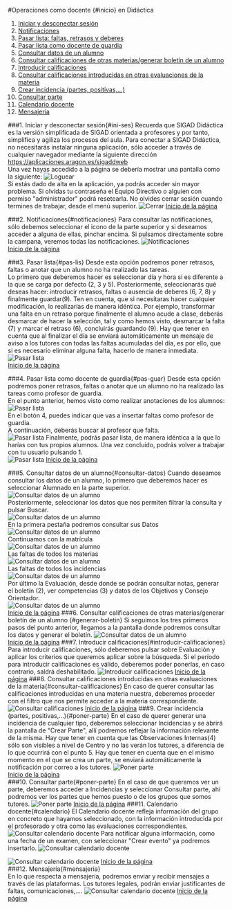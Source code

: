 #Operaciones como docente {#inicio} en Didáctica

1. [Iniciar y desconectar sesión](#ini-ses)
2. [Notificaciones](#notificaciones)    
3. [Pasar lista: faltas, retrasos y deberes](#pas-lis)    
4. [Pasar lista como docente de guardia](#pas-guar)    
5. [Consultar datos de un alumno](#consultar-datos)
6. [Consultar calificaciones de otras materias/generar boletín de un alumno](#generar-boletin)  
7. [Introducir calificaciones ](#introducir-calificaciones)  
8. [Consultar calificaciones introducidas en otras evaluaciones de la materia](#consultar-calificaciones)  
9. [Crear incidencia (partes, positivas,...)](#poner-parte)  
10. [Consultar parte](#consultar_parte)  
11. [Calendario docente](#calendario)  
12. [Mensajería](#mensajeria)  

###1. Iniciar y desconectar sesión{#ini-ses}
Recuerda que SIGAD Didáctica es la versión simplificada de SIGAD orientada a profesores y por tanto, simplifica y agiliza los procesos del aula.
Para conectar a SIGAD Didáctica, no necesitarás instalar ninguna aplicación, sólo acceder a través de cualquier navegador mediante la siguiente dirección <https://aplicaciones.aragon.es/sigaddweb>  
Una vez hayas accedido a la página se debería mostrar una pantalla como la siguiente: 
![Loguear](https://raw.githubusercontent.com/catedu/curso-basico-sigad/master/img/didactica/docente/abrir_cerrar/logueo.png)  
Si estás dado de alta en la aplicación, ya podrás acceder sin mayor problema. Si olvidas tu contraseña el Equipo Directivo o alguien con permiso "administrador" podrá resetearla.
No olvides cerrar sesión cuando termines de trabajar, desde el menú superior.
![Cerrar](https://raw.githubusercontent.com/catedu/curso-basico-sigad/master/img/didactica/docente/abrir_cerrar/cierre_sesion.png)
[Inicio de la página](#inicio)

###2. Notificaciones{#notificaciones} 
Para consultar las notificaciones, sólo debemos seleccionar el icono de la parte superior y si deseamos acceder a alguna de ellas, pinchar encima. Si pulsamos directamente sobre la campana, veremos todas las notificaciones.
![Notificaciones](https://raw.githubusercontent.com/catedu/curso-basico-sigad/master/img/didactica/docente/notificaciones/notificaciones.png)    
[Inicio de la página](#inicio)

###3. Pasar lista{#pas-lis} 
Desde esta opción podremos poner retrasos, faltas o anotar que un alumno no ha realizado las tareas.  
Lo primero que deberemos hacer es seleccionar día y hora si es diferente a la que se carga por defecto (2, 3 y 5). Posteriormente, seleccionarás qué deseas hacer: introducir retrasos, faltas o ausencia de deberes (6, 7, 8) y finalmente guardar(9). Ten en cuenta, que si necesitaras hacer cualquier modificación, lo realizarías de manera idéntica. Por ejemplo, transformar una falta en un retraso porque finalmente el alumno acude a clase, deberás desmarcar de hacer la selección, tal y como hemos visto, desmarcar la falta (7) y marcar el retraso (6), concluirás guardando (9).  Hay que tener en cuenta que al finalizar el día se enviará automáticamente un mensaje de aviso a los tutores con todas las faltas acumuladas del día, es por ello, que si es necesario eliminar alguna falta, hacerlo de manera inmediata.
![Pasar lista](https://raw.githubusercontent.com/catedu/curso-basico-sigad/master/img/didactica/docente/pasar_lista/pasar_lista.png)  
[Inicio de la página](#inicio)

###4. Pasar lista como docente de guardia{#pas-guar} 
Desde esta opción podremos poner retrasos, faltas o anotar que un alumno no ha realizado las tareas como profesor de guardia.  
En el punto anterior, hemos visto como realizar anotaciones de los alumnos:
![Pasar lista](https://raw.githubusercontent.com/catedu/curso-basico-sigad/master/img/didactica/docente/pasar_lista/pasar_lista.png)  
En el botón 4, puedes indicar que vas a insertar faltas como profesor de guardia.  
A continuación, deberás buscar al profesor que falta.  
![Pasar lista](https://raw.githubusercontent.com/catedu/curso-basico-sigad/master/img/didactica/docente/pasar_lista_guardia/1_pasar_lista_guardia.png)
Finalmente, podrás pasar lista, de manera idéntica a la que lo harías con tus propios alumnos. Una vez concluido, podrás volver a trabajar con tu usuario pulsando 1.    
![Pasar lista](https://raw.githubusercontent.com/catedu/curso-basico-sigad/master/img/didactica/docente/pasar_lista_guardia/2_pasar_lista_guardia.png)
[Inicio de la página](#inicio)

###5. Consultar datos de un alumno{#consultar-datos} 
Cuando deseamos consultar los datos de un alumno, lo primero que deberemos hacer es seleccionar Alumnado en la parte superior.  
![Consultar datos de un alumno](https://raw.githubusercontent.com/catedu/curso-basico-sigad/master/img/didactica/docente/consultar_datos/1_listado_alumnos.png)  
Posteriormente, seleccionar los datos que nos permiten filtrar la consulta y pulsar Buscar.  
![Consultar datos de un alumno](https://raw.githubusercontent.com/catedu/curso-basico-sigad/master/img/didactica/docente/consultar_datos/2_listado_alumnos.png)  
En la primera pestaña podremos consultar sus Datos
![Consultar datos de un alumno](https://raw.githubusercontent.com/catedu/curso-basico-sigad/master/img/didactica/docente/consultar_datos/3_listado_alumnos.png)  
Continuamos con la matrícula  
![Consultar datos de un alumno](https://raw.githubusercontent.com/catedu/curso-basico-sigad/master/img/didactica/docente/consultar_datos/4_listado_alumnos.png)  
Las faltas de todos los materias  
![Consultar datos de un alumno](https://raw.githubusercontent.com/catedu/curso-basico-sigad/master/img/didactica/docente/consultar_datos/5_listado_alumnos.png)  
Las faltas de todos los incidencias  
![Consultar datos de un alumno](https://raw.githubusercontent.com/catedu/curso-basico-sigad/master/img/didactica/docente/consultar_datos/6_listado_alumnos.png)  
Por último la Evaluación, desde donde se podrán consultar notas, generar el boletín (2), ver competencias (3) y datos de los Objetivos y Consejo Orientador.  
![Consultar datos de un alumno](https://raw.githubusercontent.com/catedu/curso-basico-sigad/master/img/didactica/docente/consultar_datos/7_listado_alumnos.png)  
[Inicio de la página](#inicio)
###6. Consultar calificaciones de otras materias/generar boletín de un alumno {#generar-boletin}
Si seguimos los tres primeros pasos del punto anterior, llegamos a la pantalla donde podremos consultar los datos y generar el boletín.
![Consultar datos de un alumno](https://raw.githubusercontent.com/catedu/curso-basico-sigad/master/img/didactica/docente/consultar_datos/7_listado_alumnos.png)  
[Inicio de la página](#inicio)
###7. Introducir calificaciones{#introducir-calificaciones} 
Para introducir calificaciones, sólo deberemos pulsar sobre Evaluación y aplicar los criterios que queremos aplicar sobre la búsqueda. Si el período para introducir calificaciones es válido, deberemos poder ponerlas, en caso contrario, saldrá deshabilitado.
![Introducir calificaciones](https://raw.githubusercontent.com/catedu/curso-basico-sigad/master/img/didactica/docente/evaluar_materias/evaluar_materias.png) 
[Inicio de la página](#inicio)
###8. Consultar calificaciones introducidas en otras evaluaciones  de la materia{#consultar-calificaciones}
En caso de querer consultar las calificaciones introducidas en una materia nuestra, deberemos proceder con el filtro que nos permite acceder a la materia correspondiente.
![Consultar calificaciones](https://raw.githubusercontent.com/catedu/curso-basico-sigad/master/img/didactica/docente/consultar_notas/consultar_notas.png) 
[Inicio de la página](#inicio)
###9. Crear incidencia (partes, positivas,...){#poner-parte} 
En el caso de querer generar una incidencia de cualquier tipo, deberemos seleccionar Incidencias y se abrirá la pantalla de "Crear Parte", allí podremos reflejar la información relevante de la misma. Hay que tener en cuenta que las Observaciones Internas(4) sólo son visibles a nivel de Centro y no las verán los tutores, a diferencia de lo que ocurrirá con el punto 5. Hay que tener en cuenta que en el mismo momento en el que se crea un parte, se enviará automáticamente la notificación por correo a los tutores.
![Poner parte](https://raw.githubusercontent.com/catedu/curso-basico-sigad/master/img/didactica/docente/crear_parte/crear_parte.png)  
[Inicio de la página](#inicio)  
###10. Consultar parte{#poner-parte} 
En el caso de que queramos ver un parte, deberemos acceder a Incidencias y seleccionar Consultar parte, ahí podremos ver los partes que hemos puesto o de los grupos que somos tutores. 
![Poner parte](https://raw.githubusercontent.com/catedu/curso-basico-sigad/master/img/didactica/docente/consultar_parte/consultar_parte.png) 
[Inicio de la página](#inicio)
###11. Calendario docente{#calendario} 
El Calendario docente refleja información del grupo en concreto que hayamos seleccionado, con la información introducida por el profesorado y otra como las evaluaciones correspondientes.   
![Consultar calendario docente](https://raw.githubusercontent.com/catedu/curso-basico-sigad/master/img/didactica/docente/calendario_docente/1_calendario_docente.png) 
Para notificar alguna información, como una fecha de un examen, con seleccionar "Crear evento" ya podremos insertarlo.
![Consultar calendario docente](https://raw.githubusercontent.com/catedu/curso-basico-sigad/master/img/didactica/docente/calendario_docente/2_calendario_docente.png) 

![Consultar calendario docente](https://raw.githubusercontent.com/catedu/curso-basico-sigad/master/img/didactica/docente/calendario_docente/3_calendario_docente.png) 
[Inicio de la página](#inicio)  
###12. Mensajería{#mensajeria}  
En lo que respecta a mensajería, podremos enviar y recibir mensajes a través de las plataformas. Los tutores legales, podrán enviar justificantes de faltas, comunicaciones,....
![Consultar calendario docente](https://raw.githubusercontent.com/catedu/curso-basico-sigad/master/img/didactica/docente/mensajeria/mensajeria.png) 
[Inicio de la página](#inicio)  